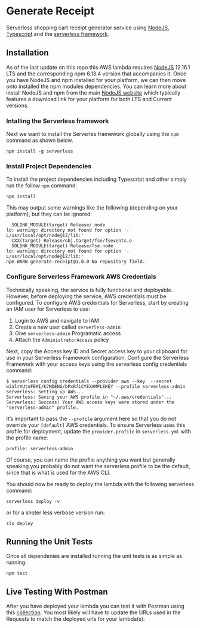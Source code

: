 # Generate Receipt

Serverless shopping cart receipt generator service using [NodeJS](https://nodejs.org),
[Typescript](https://www.typescriptlang.org/) and the [serverless framework](https://serverless.com/).

## Installation

As of the last update on this repo this AWS lambda requires [NodeJS](https://nodejs.org) 12.16.1 LTS and the corresponding npm 6.13.4 version that accompanies it. Once you have NodeJS and npm installed for your platform, we can then move onto installed the npm modules dependencies. You can learn more about install NodeJS and npm from the main [NodeJS website](https://nodejs.org) which typically features a download link for your platform for both LTS and Current versions.

### Intalling the Serverless framework

Next we want to install the Serverles framework globally using the `npm` command as shown below.

```
npm install -g serverless
```

### Install Project Dependencies

To install the project dependencies including Typescript and other simply run the follow `npm` command:

```
npm install
```

This may output some warnings like the following (depending on your platform), but they can be ignored:
```
  SOLINK_MODULE(target) Release/.node
ld: warning: directory not found for option '-L/usr/local/opt/node@12/lib:'
  CXX(target) Release/obj.target/fse/fsevents.o
  SOLINK_MODULE(target) Release/fse.node
ld: warning: directory not found for option '-L/usr/local/opt/node@12/lib:'
npm WARN generate-receipt@1.0.0 No repository field.
```

### Configure Serverless Framework AWS Credentials

Technically speaking, the service is fully functional and deployable. However, before deploying the service, AWS credentials must be configured. To configure AWS credentials for Serverless, start by creating an IAM user for Serverless to use:

1. Login to AWS and navigate to IAM
2. Create a new user called `serverless-admin`
3. Give `serverless-admin` Programatic access
4. Attach the `AdministratorAccess` policy

Next, copy the Access key ID and Secret access key to your clipboard for use in your Serverless Framework configuration. Configure the Serverless Framework with your access keys using the serverless config credentials command:

```
$ serverless config credentials --provider aws --key  --secret wJalrXUtnFEMI/K7MDENG/bPxRfiCYEXAMPLEKEY --profile serverless-admin
Serverless: Setting up AWS...
Serverless: Saving your AWS profile in "~/.aws/credentials"...
Serverless: Success! Your AWS access keys were stored under the "serverless-admin" profile.
```

It’s important to pass the `--profile` argument here so that you do not override your `[default]` AWS credentials. To ensure Serverless uses this profile for deployment, update the `provider.profile` in `serverless.yml` with the profile name:

```
profile: serverless-admin
```

Of course, you can name the profile anything you want but generally speaking you probably do not want the serverless profile to be the default, since that is what is used for the AWS CLI.

You should now be ready to deploy the lambda with the following serverless command:
```
serverless deploy -v
```
or for a shoter less verbose version run:
```
sls deploy
```

## Running the Unit Tests

Once all dependenies are installed running the unit tests is as simple as running:
```
npm test
```

## Live Testing With Postman

After you have deployed your lambda you can test it with Postman using this [collection](postman/Generate_Receipt.postman_collection.json). You most likely will have to update the URLs used in the Requests to match the deployed urls for your lambda(s).
